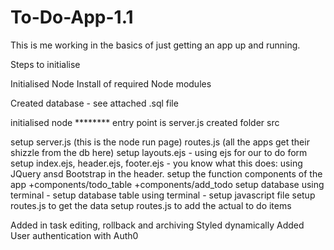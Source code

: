 # To-Do-App-1.1

This is me working in the basics of just getting an app up and running.  

Steps to initialise

Initialised Node
Install of required Node modules


Created database - see attached .sql file

initialised node ******** entry point is server.js
created folder src


setup server.js (this is the node run page)
routes.js (all the apps get their shizzle from the db here)
setup layouts.ejs - using ejs for our to do form
setup index.ejs, header.ejs, footer.ejs - you know what this does: using JQuery ansd Bootstrap in the header.
setup the function components of the app
 +components/todo_table
 +components/add_todo
 setup database using terminal - 
 setup database table using terminal - 
 setup javascript file 
 setup routes.js to get the data
 setup routes.js to add the actual to do items
 
Added in task editing, rollback and archiving
Styled dynamically
Added User authentication with Auth0 
 
 

